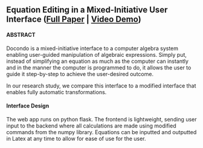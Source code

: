 ## Equation Editing in a Mixed-Initiative User Interface ([Full Paper]() | [Video Demo](https://www.youtube.com/watch?v=3HN2ipgF1Rs))

#### ABSTRACT
Docondo is a mixed-initiative interface to a computer algebra system enabling user-guided manipulation of algebraic expressions. Simply put, instead of simplifying an equation as much as the computer can instantly and in the manner the computer is programmed to do, it allows the user to guide it step-by-step to achieve the user-desired outcome.

In our research study, we compare this interface to a modified interface that enables fully automatic transformations.

#### Interface Design

The web app runs on python flask. The frontend is lightweight, sending user input to the backend where all calculations are made using modified commands from the numpy library. Equations can be inputted and outputted in Latex at any time to allow for ease of use for the user.
